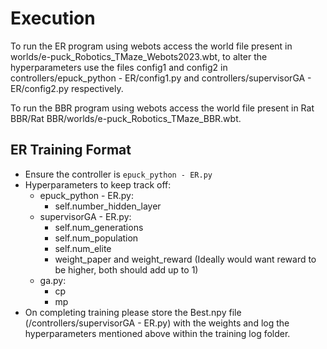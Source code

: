 # Execution
To run the ER program using webots access the world file present in worlds/e-puck_Robotics_TMaze_Webots2023.wbt, to alter the hyperparameters use the files config1 and config2 in controllers/epuck_python - ER/config1.py and controllers/supervisorGA - ER/config2.py respectively.

To run the BBR program using webots access the world file present in Rat BBR/Rat BBR/worlds/e-puck_Robotics_TMaze_BBR.wbt.  

## ER Training Format
- Ensure the controller is `epuck_python - ER.py`
- Hyperparameters to keep track off:
    - epuck_python - ER.py:
        - self.number_hidden_layer
    - supervisorGA - ER.py:
        - self.num_generations
        - self.num_population
        - self.num_elite
        - weight_paper and weight_reward (Ideally would want reward to be higher, both should add up to 1)
    - ga.py:
        - cp
        - mp
- On completing training please store the Best.npy file (/controllers/supervisorGA - ER.py) with the weights and log the hyperparameters mentioned above within the training log folder.



